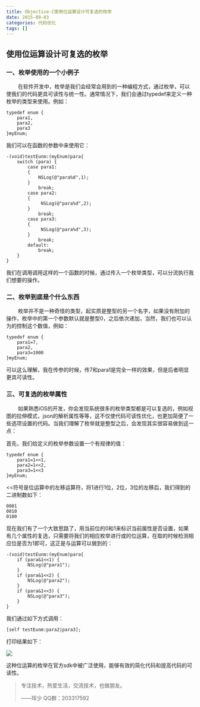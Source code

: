 ```yaml
---
title: Objective-C使用位运算设计可复选的枚举
date: 2015-09-03
categories: 代码优化
tags: []
---
```

## 使用位运算设计可复选的枚举

### 一、枚举使用的一个小例子

        在软件开发中，枚举是我们会经常会用到的一种编程方式，通过枚举，可以使我们的代码更具可读性与统一性。通常情况下，我们会通过typedef来定义一种枚举的类型来使用。例如：

```
typedef enum {
    para1,
    para2,
    para3
}myEnum;
```

我们可以在函数的参数中来使用它：

```
-(void)testEunm:(myEnum)para{
    switch (para) {
        case para1:
        {
            NSLog(@"para%d",1);
        }
            break;
        case para2:
        {
             NSLog(@"para%d",2);
        }
            break;
        case para3:
        {
             NSLog(@"para%d",3);
        }
            break;
        default:
            break;
    }
}
```

我们在调用调用这样的一个函数的时候，通过传入一个枚举类型，可以分流执行我们想要的操作。

### 二、枚举到底是个什么东西

        枚举并不是一种奇怪的类型，起实质是整型的另一个名字，如果没有附加的操作，枚举中的第一个参数默认就是整型0，之后依次递加，当然，我们也可以认为的控制这个数值，例如：

```
typedef enum {
    para1=7,
    para2,
    para3=1000
}myEnum;
```

可以这么理解，我在传参的时候，传7和para1是完全一样的效果，但是后者明显更具可读性。

### 三、可复选的枚举属性

        如果熟悉iOS的开发，你会发现系统很多的枚举类型都是可以复选的，例如视图的拉伸模式，json的解析属性等等，这不仅使代码可读性优化，也更加简便了一些选项设置的代码。当我们理解了枚举就是整型之后，会发现其实很容易做到这一点：

首先，我们给定义的枚举参数设置一个有规律的值：

```
typedef enum {
    para1=1<<1,
    para2=1<<2,
    para3=1<<3
}myEnum;
```

<<符号是位运算中的左移运算符，将1进行1位，2位，3位的左移后，我们得到的二进制数如下：

```
0001
0010
0100
```

现在我们有了一个大致思路了，用当前位的0和1来标识当前属性是否设置，如果有几个属性的复选，只需要将我们的相应枚举进行或的位运算，在取的时候检测相应位是否为1即可，这正是与运算可以做到的：

```
-(void)testEunm:(myEnum)para{
    if (para&1<<1) {
        NSLog(@"para1");
    }
    if (para&1<<2) {
        NSLog(@"para2");
    }
    if (para&1<<3) {
        NSLog(@"para3");
    }
}
```

我们通过如下方式调用：

```
[self testEunm:para2|para3];
```

打印结果如下：

![](http://static.oschina.net/uploads/space/2015/0903/082252_QzLL_2340880.png)

这种位运算的枚举在官方sdk中被广泛使用，能够有效的简化代码和提高代码的可读性。

> 专注技术，热爱生活，交流技术，也做朋友。
> 
> ——珲少 QQ群：203317592
